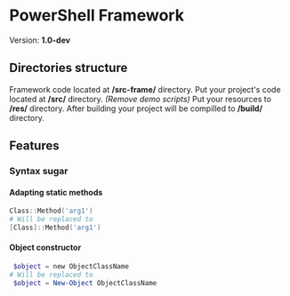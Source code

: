 # PowerShell Framework
Version: **1.0-dev**

## Directories structure
Framework code located at **/src-frame/** directory.
Put your project's code located at **/src/** directory. *(Remove demo scripts)*
Put your resources to **/res/** directory.
After building your project will be compilled to **/build/** directory.

## Features
### Syntax sugar
#### Adapting static methods
```PowerShell
Class::Method('arg1')
# Will be replaced to 
[Class]::Method('arg1')
```

#### Object constructor
```PowerShell
 $object = new ObjectClassName
# Will be replaced to 
 $object = New-Object ObjectClassName
```
